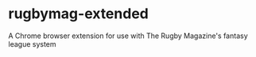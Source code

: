 # rugbymag-extended
A Chrome browser extension for use with The Rugby Magazine's fantasy league system
